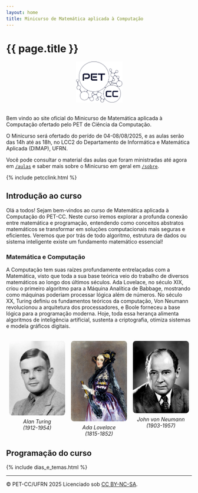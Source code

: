 ```yaml
--- 
layout: home
title: Minicurso de Matemática aplicada à Computação
---
```



# {{ page.title }}

<div style="text-align: center;">
<img alt="Logo do PET-CC" src="assets/images/logo-petcc.png" width="125" height="auto">
</div>
<br>

Bem vindo ao site oficial do Minicurso de Matemática aplicada à Computação ofertado pelo PET de Ciência da Computação.

O Minicurso será ofertado do perído de 04-08/08/2025, e as aulas serão das 14h até as 18h, no LCC2 do Departamento de Informática e Matemática Aplicada (DIMAP), UFRN.

Você pode consultar o material das aulas que foram ministradas até agora em [`/aulas`](/aulas.md) e saber mais sobre o Minicurso em geral em [`/sobre`](/sobre.md).

{% include petcclink.html %}

<!--## Objetivo do Curso

Esse curso foi desenvolvido pelo PETCC com o objetivo de introduzir conceitos matemáticos e suas utilidades na computação e programação - sobretudo aos calouros do BTI e do BCC - com o objetivo de facilitar o entendimento de materiais em disciplinas futuras e estabelecer uma ligação entre elas e a área da computação.

Assim, guiados por pesquisas de demanda e interesse realizadas anteriormente pelo PET, procuramos introduzir conceitos matemáticos como Lógica, Teoria dos Conjuntos, Indução, Recursão e Teoria dos números de forma simples e compreensível, os relacionando com as áreas da Computação e Programação
-->
## Introdução ao curso

Olá a todos! Sejam bem-vindos ao curso de Matemática aplicada à Computação do PET-CC. Neste curso iremos explorar a profunda conexão entre matemática e programação, entendendo como conceitos abstratos matemáticos se transformar em soluções computacionais mais seguras e eficientes. Veremos que por trás de todo algoritmo, estrutura de dados ou sistema inteligente existe um fundamento matemático essencial!

### Matemática e Computação

A Computação tem suas raízes profundamente entrelaçadas com a Matemática, visto que toda a sua base teórica veio do trabalho de diversos matemáticos ao longo dos últimos séculos. Ada Lovelace, no século XIX, criou o primeiro algoritmo para a Máquina Analítica de Babbage, mostrando como máquinas poderiam processar lógica além de números. No século XX, Turing definiu os fundamentos teóricos da computação, Von Neumann revolucionou a arquitetura dos processadores, e Boole forneceu a base lógica para a programação moderna. Hoje, toda essa herança alimenta algoritmos de inteligência artificial, sustenta a criptografia, otimiza sistemas e modela gráficos digitais.

<div class="row" style="display: flex; justify-content: space-between; margin: 2rem 0;">
  <div class="figure" style="flex: 1; text-align: center;">
    <img src="assets/images/alanturing.png" alt="Alan Turing" style="display: block; max-width: 90%; margin: 0 auto; border-radius: 8px;">
    <p style="margin: 0.5rem auto 0; text-align: center;"><em>Alan Turing<br>(1912-1954)</em></p>
  </div>

  <div class="figure" style="flex: 1; text-align: center;">
    <img src="assets/images/adalovelace.png" alt="Ada Lovelace" style="display: block; max-width: 90%; margin: 0 auto; border-radius: 8px;">
    <p style="margin: 0.5rem auto 0; text-align: center;"><em>Ada Lovelace<br>(1815-1852)</em></p>
  </div>
  
  <div class="figure" style="flex: 1; text-align: center;">
    <img src="assets/images/vonneumann.png" alt="John Von Neumann" style="display: block; max-width: 90%; margin: 0 auto; border-radius: 8px;">
    <p style="margin: 0.5rem auto 0; text-align: center;"><em>John von Neumann<br>(1903-1957)</em></p>
  </div>
</div>


## Programação do curso

{% include dias_e_temas.html %}

---
<div class="small center">
<p>&copy; PET-CC/UFRN 2025 Licenciado sob <a href="https://creativecommons.org/licenses/by-nc-sa/4.0/deed.pt-br">CC BY-NC-SA</a>.</p>
</div>
